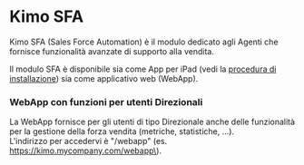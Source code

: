 # Kimo SFA

Kimo SFA \(Sales Force Automation\) è il modulo dedicato agli Agenti che fornisce funzionalità avanzate di supporto alla vendita.  
  
Il modulo SFA è disponibile sia come App per iPad \(vedi la [procedura di installazione](../../installazione/installare-kimo-sfa-su-ipad.md)\) sia come applicativo web \(WebApp\).

### WebApp con funzioni per utenti Direzionali

La WebApp fornisce per gli utenti di tipo Direzionale anche delle funzionalità per la gestione della forza vendita \(metriche, statistiche, ...\).  
L'indirizzo per accedervi è "/webapp" \(es. https://kimo.mycompany.com/webapp\).  


